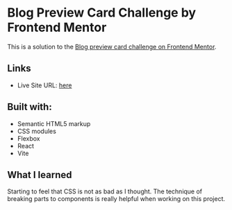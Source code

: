 # Blog Preview Card Challenge by Frontend Mentor

This is a solution to the [Blog preview card challenge on Frontend Mentor](https://www.frontendmentor.io/challenges/blog-preview-card-ckPaj01IcS).

## Links
- Live Site URL: [here](https://ronaldyonggi.github.io/blog-preview-card-fementor/)

## Built with:

- Semantic HTML5 markup
- CSS modules
- Flexbox
- React
- Vite

## What I learned

Starting to feel that CSS is not as bad as I thought. The technique of breaking parts to components is really helpful when working on this project.
